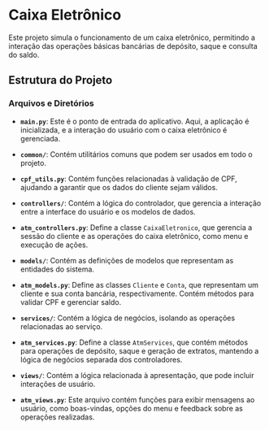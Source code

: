 # Caixa Eletrônico

Este projeto simula o funcionamento de um caixa eletrônico, permitindo a interação das operações básicas bancárias de depósito, saque e consulta do saldo.

## Estrutura do Projeto

### Arquivos e Diretórios

- **`main.py`**: Este é o ponto de entrada do aplicativo. Aqui, a aplicação é inicializada, e a interação do usuário com o caixa eletrônico é gerenciada.

- **`common/`**: Contém utilitários comuns que podem ser usados em todo o projeto.
- **`cpf_utils.py`**: Contém funções relacionadas à validação de CPF, ajudando a garantir que os dados do cliente sejam válidos.

- **`controllers/`**: Contém a lógica do controlador, que gerencia a interação entre a interface do usuário e os modelos de dados.
- **`atm_controllers.py`**: Define a classe `CaixaEletronico`, que gerencia a sessão do cliente e as operações do caixa eletrônico, como menu e execução de ações.

- **`models/`**: Contém as definições de modelos que representam as entidades do sistema.
- **`atm_models.py`**: Define as classes `Cliente` e `Conta`, que representam um cliente e sua conta bancária, respectivamente. Contém métodos para validar CPF e gerenciar saldo.

- **`services/`**: Contém a lógica de negócios, isolando as operações relacionadas ao serviço.
- **`atm_services.py`**: Define a classe `AtmServices`, que contém métodos para operações de depósito, saque e geração de extratos, mantendo a lógica de negócios separada dos controladores.

- **`views/`**: Contém a lógica relacionada à apresentação, que pode incluir interações de usuário.
- **`atm_views.py`**: Este arquivo contém funções para exibir mensagens ao usuário, como boas-vindas, opções do menu e feedback sobre as operações realizadas.

